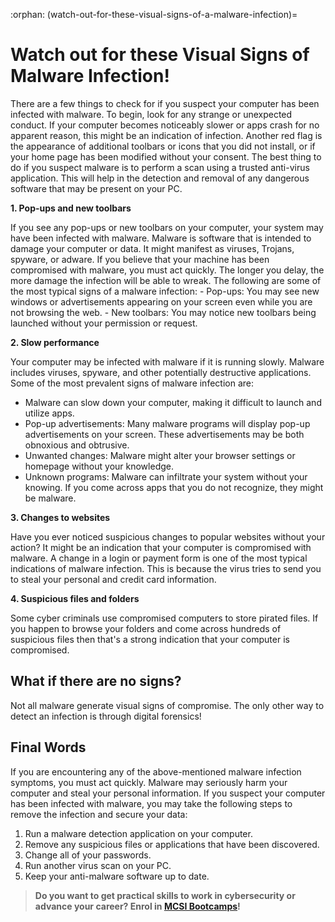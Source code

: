 :orphan:
(watch-out-for-these-visual-signs-of-a-malware-infection)=
# Watch out for these Visual Signs of Malware Infection!

There are a few things to check for if you suspect your computer has been infected with malware. To begin, look for any strange or unexpected conduct. If your computer becomes noticeably slower or apps crash for no apparent reason, this might be an indication of infection. Another red flag is the appearance of additional toolbars or icons that you did not install, or if your home page has been modified without your consent. The best thing to do if you suspect malware is to perform a scan using a trusted anti-virus application. This will help in the detection and removal of any dangerous software that may be present on your PC.

**1. Pop-ups and new toolbars**

If you see any pop-ups or new toolbars on your computer, your system may have been infected with malware. Malware is software that is intended to damage your computer or data. It might manifest as viruses, Trojans, spyware, or adware. If you believe that your machine has been compromised with malware, you must act quickly. The longer you delay, the more damage the infection will be able to wreak. The following are some of the most typical signs of a malware infection: - Pop-ups: You may see new windows or advertisements appearing on your screen even while you are not browsing the web. - New toolbars: You may notice new toolbars being launched without your permission or request.

**2. Slow performance**

Your computer may be infected with malware if it is running slowly. Malware includes viruses, spyware, and other potentially destructive applications. Some of the most prevalent signs of malware infection are:

- Malware can slow down your computer, making it difficult to launch and utilize apps.
- Pop-up advertisements: Many malware programs will display pop-up advertisements on your   screen. These advertisements may be both obnoxious and obtrusive.
- Unwanted changes: Malware might alter your browser settings or homepage without your knowledge.
- Unknown programs: Malware can infiltrate your system without your knowing. If you come across apps that you do not recognize, they might be malware.

**3. Changes to websites**

Have you ever noticed suspicious changes to popular websites without your action? It might be an indication that your computer is compromised with malware. A change in a login or payment form is one of the most typical indications of malware infection. This is because the virus tries to send you to steal your personal and credit card information.

**4. Suspicious files and folders**

Some cyber criminals use compromised computers to store pirated files. If you happen to browse your folders and come across hundreds of suspicious files then that's a strong indication that your computer is compromised.

## What if there are no signs?

Not all malware generate visual signs of compromise. The only other way to detect an infection is through digital forensics!

## Final Words

If you are encountering any of the above-mentioned malware infection symptoms, you must act quickly. Malware may seriously harm your computer and steal your personal information.
If you suspect your computer has been infected with malware, you may take the following steps to remove the infection and secure your data:

1. Run a malware detection application on your computer.
2. Remove any suspicious files or applications that have been discovered.
3. Change all of your passwords.
4. Run another virus scan on your PC.
5. Keep your anti-malware software up to date.

> **Do you want to get practical skills to work in cybersecurity or advance your career? Enrol in [MCSI Bootcamps](https://www.mosse-institute.com/bootcamps.html)!**